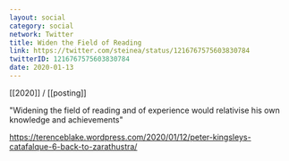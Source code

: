 ```yaml
---
layout: social
category: social
network: Twitter
title: Widen the Field of Reading
link: https://twitter.com/steinea/status/1216767575603830784
twitterID: 1216767575603830784
date: 2020-01-13
---
```


[[2020]] / [[posting]]

"Widening the field of reading and of experience would relativise his own knowledge and achievements"

<https://terenceblake.wordpress.com/2020/01/12/peter-kingsleys-catafalque-6-back-to-zarathustra/>
